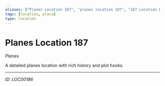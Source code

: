 ```yaml
---
aliases: ["Planes Location 187", "planes location 187", "187 Location Planes"]
tags: [location, place]
type: location
---
```


# Planes Location 187

*Planes*

A detailed planes location with rich history and plot hooks.

---
*ID: LOC00186*